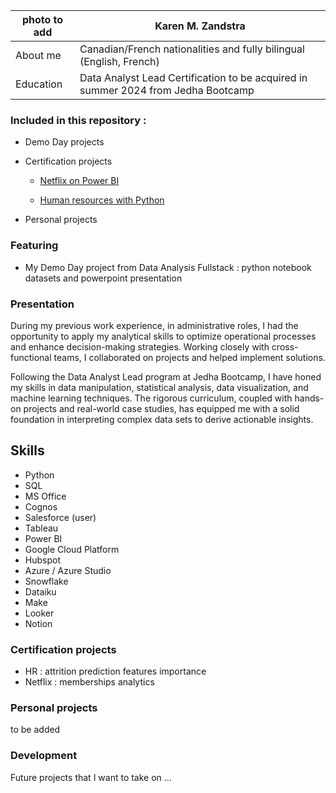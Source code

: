 | photo to add | Karen M. Zandstra|
| -------------------- | ------------------ |
| About me  | Canadian/French nationalities and fully bilingual (English, French) |
| Education | Data Analyst Lead Certification to be acquired in summer 2024 from Jedha Bootcamp |

### Included in this repository :
- Demo Day projects
  
- Certification projects
  
  - [Netflix on Power BI](https://github.com/kzandstra/Data_project_B2)
    
  - [Human resources with Python](https://github.com/kzandstra/Data_project_B6)
    
- Personal projects

### Featuring

- My Demo Day project from Data Analysis Fullstack : python notebook datasets and powerpoint presentation

### Presentation
During my previous work experience, in administrative roles, I had the opportunity to apply my analytical skills to optimize operational processes and enhance decision-making strategies. Working closely with cross-functional teams, I collaborated on projects and helped implement solutions.

Following the Data Analyst Lead program at Jedha Bootcamp, I have honed my skills in data manipulation, statistical analysis, data visualization, and machine learning techniques. The rigorous curriculum, coupled with hands-on projects and real-world case studies, has equipped me with a solid foundation in interpreting complex data sets to derive actionable insights.

## Skills
- Python
- SQL
- MS Office
- Cognos
- Salesforce (user)
- Tableau
- Power BI
- Google Cloud Platform
- Hubspot
- Azure / Azure Studio
- Snowflake
- Dataiku
- Make
- Looker
- Notion


### Certification projects
- HR : attrition prediction features importance
- Netflix : memberships analytics

### Personal projects
to be added

### Development
Future projects that I want to take on ...
